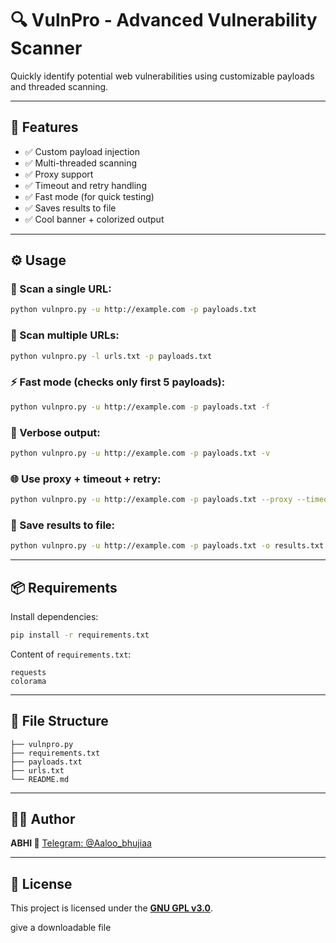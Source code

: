 # 🔍 VulnPro - Advanced Vulnerability Scanner

Quickly identify potential web vulnerabilities using customizable payloads and threaded scanning.

---

## 🚀 Features

* ✅ Custom payload injection
* ✅ Multi-threaded scanning
* ✅ Proxy support
* ✅ Timeout and retry handling
* ✅ Fast mode (for quick testing)
* ✅ Saves results to file
* ✅ Cool banner + colorized output

---

## ⚙️ Usage

### 🔗 Scan a single URL:

```bash
python vulnpro.py -u http://example.com -p payloads.txt
```

### 🔄 Scan multiple URLs:

```bash
python vulnpro.py -l urls.txt -p payloads.txt
```

### ⚡ Fast mode (checks only first 5 payloads):

```bash
python vulnpro.py -u http://example.com -p payloads.txt -f
```

### 🧪 Verbose output:

```bash
python vulnpro.py -u http://example.com -p payloads.txt -v
```

### 🌐 Use proxy + timeout + retry:

```bash
python vulnpro.py -u http://example.com -p payloads.txt --proxy --timeout 20 --retries 2
```

### 💾 Save results to file:

```bash
python vulnpro.py -u http://example.com -p payloads.txt -o results.txt
```

---

## 📦 Requirements

Install dependencies:

```bash
pip install -r requirements.txt
```

Content of `requirements.txt`:

```text
requests
colorama
```

---

## 📁 File Structure

```
├── vulnpro.py
├── requirements.txt
├── payloads.txt
├── urls.txt
└── README.md
```

---

## 🙋‍♂️ Author

**ABHI 🚀**
[Telegram: @Aaloo\_bhujiaa](https://t.me/Aaloo_bhujiaa)

---

## 📜 License

This project is licensed under the [**GNU GPL v3.0**](LICENSE).

give a downloadable file
